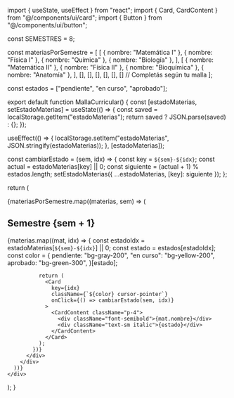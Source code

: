 import { useState, useEffect } from "react";
import { Card, CardContent } from "@/components/ui/card";
import { Button } from "@/components/ui/button";

const SEMESTRES = 8;

const materiasPorSemestre = [
  [
    { nombre: "Matemática I" },
    { nombre: "Física I" },
    { nombre: "Química" },
    { nombre: "Biología" },
  ],
  [
    { nombre: "Matemática II" },
    { nombre: "Física II" },
    { nombre: "Bioquímica" },
    { nombre: "Anatomía" },
  ],
  [], [], [], [], [], [] // Completás según tu malla
];

const estados = ["pendiente", "en curso", "aprobado"];

export default function MallaCurricular() {
  const [estadoMaterias, setEstadoMaterias] = useState(() => {
    const saved = localStorage.getItem("estadoMaterias");
    return saved ? JSON.parse(saved) : {};
  });

  useEffect(() => {
    localStorage.setItem("estadoMaterias", JSON.stringify(estadoMaterias));
  }, [estadoMaterias]);

  const cambiarEstado = (sem, idx) => {
    const key = `${sem}-${idx}`;
    const actual = estadoMaterias[key] || 0;
    const siguiente = (actual + 1) % estados.length;
    setEstadoMaterias({ ...estadoMaterias, [key]: siguiente });
  };

  return (
    <div className="p-4 grid grid-cols-1 md:grid-cols-2 gap-4">
      {materiasPorSemestre.map((materias, sem) => (
        <div key={sem} className="border rounded-2xl shadow p-4">
          <h2 className="text-xl font-bold mb-2">Semestre {sem + 1}</h2>
          <div className="grid grid-cols-1 gap-2">
            {materias.map((mat, idx) => {
              const estadoIdx = estadoMaterias[`${sem}-${idx}`] || 0;
              const estado = estados[estadoIdx];
              const color = {
                pendiente: "bg-gray-200",
                "en curso": "bg-yellow-200",
                aprobado: "bg-green-300",
              }[estado];

              return (
                <Card
                  key={idx}
                  className={`${color} cursor-pointer`} 
                  onClick={() => cambiarEstado(sem, idx)}
                >
                  <CardContent className="p-4">
                    <div className="font-semibold">{mat.nombre}</div>
                    <div className="text-sm italic">{estado}</div>
                  </CardContent>
                </Card>
              );
            })}
          </div>
        </div>
      ))}
    </div>
  );
}
